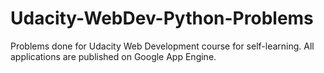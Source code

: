 Udacity-WebDev-Python-Problems
==============================

Problems done for Udacity Web Development course for self-learning. All applications are published on Google App Engine.
